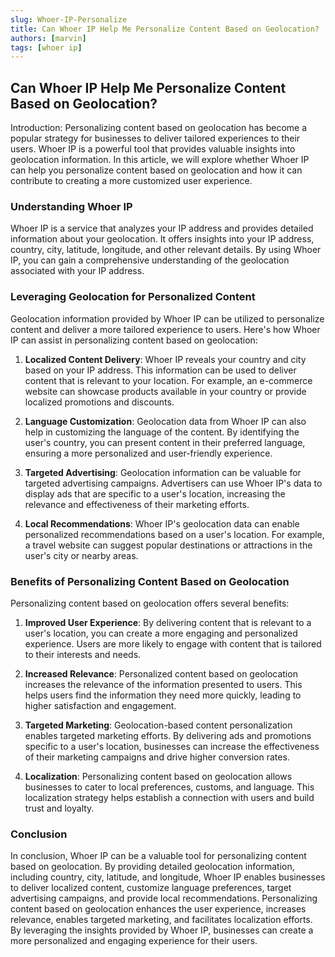 ```yaml
---
slug: Whoer-IP-Personalize
title: Can Whoer IP Help Me Personalize Content Based on Geolocation?
authors: [marvin]
tags: [whoer ip]
---
```


## **Can Whoer IP Help Me Personalize Content Based on Geolocation?**

Introduction:
Personalizing content based on geolocation has become a popular strategy for businesses to deliver tailored experiences to their users. Whoer IP is a powerful tool that provides valuable insights into geolocation information. In this article, we will explore whether Whoer IP can help you personalize content based on geolocation and how it can contribute to creating a more customized user experience.

### **Understanding Whoer IP**

Whoer IP is a service that analyzes your IP address and provides detailed information about your geolocation. It offers insights into your IP address, country, city, latitude, longitude, and other relevant details. By using Whoer IP, you can gain a comprehensive understanding of the geolocation associated with your IP address.

### **Leveraging Geolocation for Personalized Content**

Geolocation information provided by Whoer IP can be utilized to personalize content and deliver a more tailored experience to users. Here's how Whoer IP can assist in personalizing content based on geolocation:

1. **Localized Content Delivery**: Whoer IP reveals your country and city based on your IP address. This information can be used to deliver content that is relevant to your location. For example, an e-commerce website can showcase products available in your country or provide localized promotions and discounts.

2. **Language Customization**: Geolocation data from Whoer IP can also help in customizing the language of the content. By identifying the user's country, you can present content in their preferred language, ensuring a more personalized and user-friendly experience.

3. **Targeted Advertising**: Geolocation information can be valuable for targeted advertising campaigns. Advertisers can use Whoer IP's data to display ads that are specific to a user's location, increasing the relevance and effectiveness of their marketing efforts.

4. **Local Recommendations**: Whoer IP's geolocation data can enable personalized recommendations based on a user's location. For example, a travel website can suggest popular destinations or attractions in the user's city or nearby areas.

### **Benefits of Personalizing Content Based on Geolocation**

Personalizing content based on geolocation offers several benefits:

1. **Improved User Experience**: By delivering content that is relevant to a user's location, you can create a more engaging and personalized experience. Users are more likely to engage with content that is tailored to their interests and needs.

2. **Increased Relevance**: Personalized content based on geolocation increases the relevance of the information presented to users. This helps users find the information they need more quickly, leading to higher satisfaction and engagement.

3. **Targeted Marketing**: Geolocation-based content personalization enables targeted marketing efforts. By delivering ads and promotions specific to a user's location, businesses can increase the effectiveness of their marketing campaigns and drive higher conversion rates.

4. **Localization**: Personalizing content based on geolocation allows businesses to cater to local preferences, customs, and language. This localization strategy helps establish a connection with users and build trust and loyalty.

### **Conclusion**

In conclusion, Whoer IP can be a valuable tool for personalizing content based on geolocation. By providing detailed geolocation information, including country, city, latitude, and longitude, Whoer IP enables businesses to deliver localized content, customize language preferences, target advertising campaigns, and provide local recommendations. Personalizing content based on geolocation enhances the user experience, increases relevance, enables targeted marketing, and facilitates localization efforts. By leveraging the insights provided by Whoer IP, businesses can create a more personalized and engaging experience for their users.
